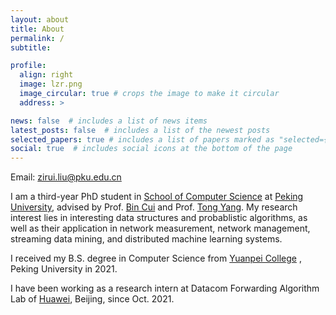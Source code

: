```yaml
---
layout: about
title: About
permalink: /
subtitle: 

profile:
  align: right
  image: lzr.png
  image_circular: true # crops the image to make it circular
  address: >

news: false  # includes a list of news items
latest_posts: false  # includes a list of the newest posts
selected_papers: true # includes a list of papers marked as "selected={true}"
social: true  # includes social icons at the bottom of the page
---
```


Email: [zirui.liu@pku.edu.cn](mailto:zirui.liu@pku.edu.cn)


I am a third-year PhD student in [School of Computer Science](https://cs.pku.edu.cn/) at [Peking University](https://www.pku.edu.cn/), advised by Prof. [Bin Cui](https://cuibinpku.github.io/) and Prof. [Tong Yang](https://yangtonghome.github.io/). 
My research interest lies in interesting data structures and probablistic algorithms, as well as their application in network measurement, network management, streaming data mining, and distributed machine learning systems. 

I received my B.S. degree in Computer Science from [Yuanpei College](https://yuanpei.pku.edu.cn/) , Peking University in 2021.

I have been working as a research intern at Datacom Forwarding Algorithm Lab of [Huawei](https://www.huawei.com/en/), Beijing, since Oct. 2021.